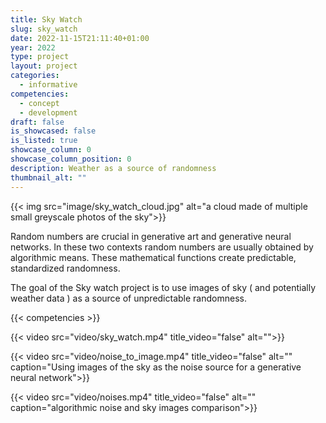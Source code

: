 ```yaml
---
title: Sky Watch 
slug: sky_watch
date: 2022-11-15T21:11:40+01:00
year: 2022
type: project
layout: project
categories:
  - informative
competencies:
  - concept
  - development
draft: false
is_showcased: false
is_listed: true
showcase_column: 0
showcase_column_position: 0
description: Weather as a source of randomness
thumbnail_alt: ""
---
```


{{< img src="image/sky_watch_cloud.jpg" alt="a cloud made of multiple small greyscale photos of the sky">}}

Random numbers are crucial in generative art and generative neural networks. In these two contexts random numbers are usually obtained by algorithmic means. These mathematical functions create predictable, standardized randomness.

The goal of the Sky watch project is to use images of sky ( and potentially weather data ) as a source of unpredictable randomness.

{{< competencies >}}

{{< video src="video/sky_watch.mp4" title_video="false" alt="">}}

{{< video src="video/noise_to_image.mp4" title_video="false" alt="" caption="Using images of the sky as the noise source for a generative neural network">}}

{{< video src="video/noises.mp4" title_video="false" alt="" caption="algorithmic noise and sky images comparison">}}







